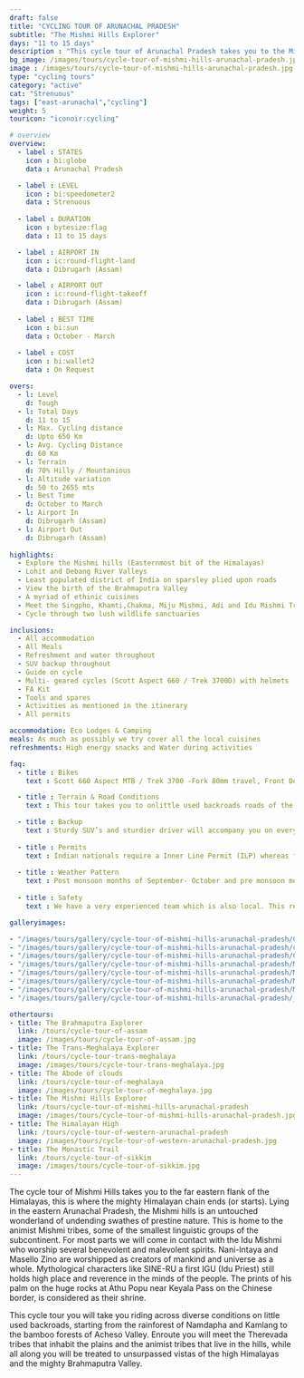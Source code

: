 ```yaml
---
draft: false
title: "CYCLING TOUR OF ARUNACHAL PRADESH"
subtitle: "The Mishmi Hills Explorer"
days: "11 to 15 days"
description : "This cycle tour of Arunachal Pradesh takes you to the Mishmi Hills, easternmost flank of the Himalayan chain"
bg_image: /images/tours/cycle-tour-of-mishmi-hills-arunachal-pradesh.jpg
image : /images/tours/cycle-tour-of-mishmi-hills-arunachal-pradesh.jpg
type: "cycling tours"
category: "active"
cat: "Strenuous"
tags: ["east-arunachal","cycling"]
weight: 5
touricon: "iconoir:cycling"

# overview
overview:
  - label : STATES
    icon : bi:globe
    data : Arunachal Pradesh 

  - label : LEVEL
    icon : bi:speedometer2
    data : Strenuous
    
  - label : DURATION
    icon : bytesize:flag
    data : 11 to 15 days

  - label : AIRPORT IN
    icon : ic:round-flight-land
    data : Dibrugarh (Assam)

  - label : AIRPORT OUT
    icon : ic:round-flight-takeoff
    data : Dibrugarh (Assam)
    
  - label : BEST TIME
    icon : bi:sun
    data : October - March
  
  - label : COST
    icon : bi:wallet2
    data : On Request

overs:
  - l: Level
    d: Tough
  - l: Total Days
    d: 11 to 15
  - l: Max. Cycling distance
    d: Upto 650 Km
  - l: Avg. Cycling Distance
    d: 60 Km
  - l: Terrain
    d: 70% Hilly / Mountanious
  - l: Altitude variation
    d: 50 to 2655 mts
  - l: Best Time 
    d: October to March
  - l: Airport In
    d: Dibrugarh (Assam)
  - l: Airport Out
    d: Dibrugarh (Assam)
    
highlights:
  - Explore the Mishmi hills (Easternmost bit of the Himalayas)
  - Lohit and Debang River Valleys
  - Least populated district of India on sparsley plied upon roads
  - View the birth of the Brahmaputra Valley
  - A myriad of ethinic cuisines
  - Meet the Singpho, Khamti,Chakma, Miju Mishmi, Adi and Idu Mishmi Tribe tribes
  - Cycle through two lush wildlife sanctuaries

inclusions:
  - All accommodation
  - All Meals
  - Refreshment and water throughout
  - SUV backup throughout
  - Guide on cycle
  - Multi- geared cycles (Scott Aspect 660 / Trek 3700D) with helmets
  - FA Kit
  - Tools and spares
  - Activities as mentioned in the itinerary
  - All permits

accommodation: Eco Lodges & Camping
meals: As much as possibly we try cover all the local cuisines
refreshments: High energy snacks and Water during activities

faq:
  - title : Bikes
    text : Scott 660 Aspect MTB / Trek 3700 -Fork 80mm travel, Front Derailleur Shimano FD-TX50 / 34.9mm, Rear Derailleur Shimano Tourney RD-TX35 21 Speed (Upgraded), Shifters Shimano ST-EF 41 L / 7R EZ-ire plus (Upgraded), Brakeset Tektro SCM-02 mech. Disc 160F/160Rmm Rotor, Front Tyre 6 26×2.1 / 30TPI, Rear Tyre 6 26×2.1 / 30TPI, Weight 13.6 kg / 29.98 lbs

  - title : Terrain & Road Conditions
    text : This tour takes you to onlittle used backroads roads of the eastern Himalayas and its surrounding plains, with a variety of road conditions. The road conditions change every year given the fickle nature of the mountains and its relationship with the monsoons. However for most part one would find well tarred roads with beautiful scenery all along. The route has multiple long climbs and equally long downhill sections

  - title : Backup
    text : Sturdy SUV’s and sturdier driver will accompany you on every trip. the condition of roads do not allow for larger vehicles, however do our best to provide you the best in comfort in relation to the routes that we ply on. These vehicles are along right from your airport pick up to your drop back to the airport.
    
  - title : Permits
    text : Indian nationals require a Inner Line Permit (ILP) whereas foreign nationals require Restricted Area Permits (RAP), both of which have a certain fees applicable.
  
  - title : Weather Pattern
    text : Post monsoon months of September- October and pre monsoon months of March-April are very pleasant with blue skies and a fair days. Peak winters are from November to February with the mercury coming down below 0 C.
    
  - title : Safety
    text : We have a very experienced team which is also local. This reflects in the overall safety of our tours. Rest assured your guides know where extra attention is required and when. All our routes are well known to us, we know where the nearest medical facilities are, we know whom to contact if in case of an emergency, we know all the alternate routes in case of road blockages. We have CASEVAC protocols in place to streamline the process in case of emergencies. You can rest easy knowing that in the outdoors in general and this region in particular you are in safe hands with us.  

galleryimages:

- "/images/tours/gallery/cycle-tour-of-mishmi-hills-arunachal-pradesh/Cycling in northeast India.jpg"
- "/images/tours/gallery/cycle-tour-of-mishmi-hills-arunachal-pradesh/cycling-arunachal-pradesh.jpg"
- "/images/tours/gallery/cycle-tour-of-mishmi-hills-arunachal-pradesh/Cycling-in-eastern-arunachal-pradesh.jpg"
- "/images/tours/gallery/cycle-tour-of-mishmi-hills-arunachal-pradesh/Mishmi-hills-cycle-tour2.jpg"
- "/images/tours/gallery/cycle-tour-of-mishmi-hills-arunachal-pradesh/Mishmi-hills-cycle-tour.jpg"
- "/images/tours/gallery/cycle-tour-of-mishmi-hills-arunachal-pradesh/Mishmi-hills-cycling.jpg"
- "/images/tours/gallery/cycle-tour-of-mishmi-hills-arunachal-pradesh/Mishmi-hills-explorer-cycling.jpg"
- "/images/tours/gallery/cycle-tour-of-mishmi-hills-arunachal-pradesh/_MG_95942.jpg"

othertours:
- title: The Brahmaputra Explorer 
  link: /tours/cycle-tour-of-assam
  image: /images/tours/cycle-tour-of-assam.jpg
- title: The Trans-Meghalaya Explorer
  link: /tours/cycle-tour-trans-meghalaya
  image: /images/tours/cycle-tour-trans-meghalaya.jpg
- title: The Abode of clouds 
  link: /tours/cycle-tour-of-meghalaya
  image: /images/tours/cycle-tour-of-meghalaya.jpg
- title: The Mishmi Hills Explorer 
  link: /tours/cycle-tour-of-mishmi-hills-arunachal-pradesh
  image: /images/tours/cycle-tour-of-mishmi-hills-arunachal-pradesh.jpg
- title: The Himalayan High
  link: /tours/cycle-tour-of-western-arunachal-pradesh
  image: /images/tours/cycle-tour-of-western-arunachal-pradesh.jpg 
- title: The Monastic Trail
  link: /tours/cycle-tour-of-sikkim
  image: /images/tours/cycle-tour-of-sikkim.jpg
---
```



The cycle tour of Mishmi Hills takes you to the far eastern flank of the Himalayas, this is where the mighty Himalayan chain ends (or starts). Lying in the eastern Arunachal Pradesh, the Mishmi hills is an untouched wonderland of undending swathes of prestine nature. This is home to the animist Mishmi tribes, some of the smallest linguistic groups of the subcontinent. For most parts we will come in contact with the Idu Mishmi who worship several benevolent and malevolent spirits. Nani-Intaya and Masello Zino are worshipped as creators of mankind and universe as a whole. Mythological characters like SINE-RU a first IGU (Idu Priest) still holds high place and reverence in the minds of the people. The prints of his palm on the huge rocks at Athu Popu near Keyala Pass on the Chinese border, is considered as their shrine. 

This cycle tour you will take you riding across diverse conditions on little used backroads, starting from the rainforest of Namdapha and Kamlang to the bamboo forests of Acheso Valley. Enroute you will meet the Therevada tribes that inhabit the plains and the animist tribes that live in the hills, while all along you will be treated to unsurpassed vistas of the high Himalayas and the mighty Brahmaputra Valley.